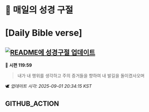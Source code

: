 # 🙏 매일의 성경 구절
# [Daily Bible verse]
## [![README에 성경구절 업데이트](https://github.com/DONGSUKA/first_test/actions/workflows/update-readme-bible.yml/badge.svg)](https://github.com/DONGSUKA/first_test/actions/workflows/update-readme-bible.yml)
<!-- START_BIBLE_VERSE -->
📖 **시편 119:59**
> 내가 내 행위를 생각하고 주의 증거들을 향하여 내 발길을 돌이켰사오며

🕊️ _업데이트 시각: 2025-09-01 20:34:15 KST_
  <!-- END_BIBLE_VERSE -->
## GITHUB_ACTION

